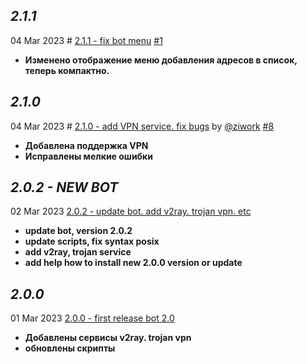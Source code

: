 ## *2.1.1*
04 Mar 2023 #
[2.1.1 - fix bot menu](https://github.com/ziwork/bypass_keenetic/releases/tag/2.1.1)
[#1](https://github.com/ziwork/bypass_keenetic/issues/1)
- **Изменено отображение меню добавления адресов в список, теперь компактно.**

## *2.1.0*
04 Mar 2023 #
[2.1.0 - add VPN service. fix bugs](https://github.com/ziwork/bypass_keenetic/releases/tag/2.1.0) by [@ziwork](https://github.com/ziwork)
[#8](https://github.com/ziwork/bypass_keenetic/issues/8)
- **Добавлена поддержка VPN**
- **Исправлены мелкие ошибки**


## *2.0.2 - NEW BOT*
02 Mar 2023
[2.0.2 - update bot. add v2ray. trojan vpn. etc](https://github.com/ziwork/bypass_keenetic/releases/tag/2.0.2)
- **update bot, version 2.0.2**
- **update scripts, fix syntax posix**
- **add v2ray, trojan service**
- **add help how to install new 2.0.0 version or update**

## *2.0.0*
01 Mar 2023
[2.0.0 - first release bot 2.0](https://github.com/ziwork/bypass_keenetic/releases/tag/2.0.0)
- **Добавлены сервисы v2ray. trojan vpn**
- **обновлены скрипты**
